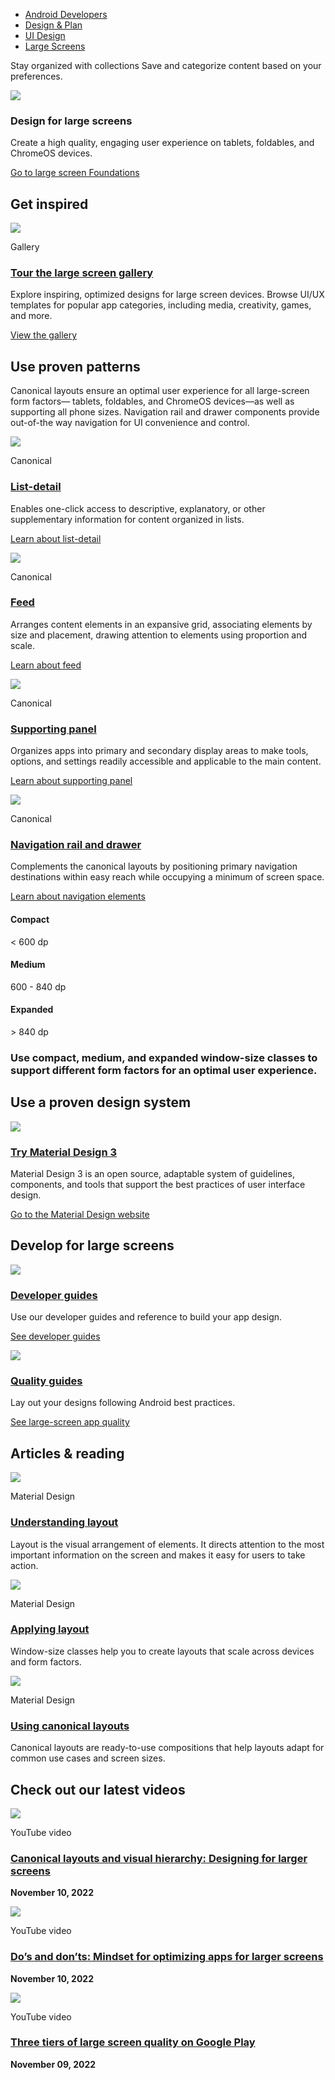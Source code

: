 -   [Android Developers](https://developer.android.com/)
-   [Design & Plan](https://developer.android.com/design)
-   [UI Design](https://developer.android.com/design/ui)
-   [Large Screens](https://developer.android.com/design/ui/large-screens)

Stay organized with collections Save and categorize content based on your preferences.

![](https://developer.android.com/static/images/design/ui/large-screens/ls-hero.png)

### Design for large screens

Create a high quality, engaging user experience on tablets, foldables, and ChromeOS devices.

[Go to large screen Foundations](https://developer.android.com/guide/topics/large-screens/get-started-with-large-screens)

## Get inspired

[![](https://developer.android.com/static/images/design/ui/large-screens/get-inspired-ls.jpg)](https://developer.android.com/large-screens/gallery)

Gallery

### [Tour the large screen gallery](https://developer.android.com/large-screens/gallery)

Explore inspiring, optimized designs for large screen devices. Browse UI/UX templates for popular app categories, including media, creativity, games, and more.

[View the gallery](https://developer.android.com/large-screens/gallery)

## Use proven patterns

Canonical layouts ensure an optimal user experience for all large-screen form factors— tablets, foldables, and ChromeOS devices—as well as supporting all phone sizes. Navigation rail and drawer components provide out-of-the way navigation for UI convenience and control.

[![](https://developer.android.com/static/images/design/ui/large-screens/list-detail.svg)](https://developer.android.com/guide/topics/large-screens/large-screen-canonical-layouts#list-detail)

Canonical

### [List-detail](https://developer.android.com/guide/topics/large-screens/large-screen-canonical-layouts#list-detail)

Enables one-click access to descriptive, explanatory, or other supplementary information for content organized in lists.

[Learn about list-detail](https://developer.android.com/guide/topics/large-screens/large-screen-canonical-layouts#list-detail)

[![](https://developer.android.com/static/images/design/ui/large-screens/feed.svg)](https://developer.android.com/guide/topics/large-screens/large-screen-canonical-layouts#feed)

Canonical

### [Feed](https://developer.android.com/guide/topics/large-screens/large-screen-canonical-layouts#feed)

Arranges content elements in an expansive grid, associating elements by size and placement, drawing attention to elements using proportion and scale.

[Learn about feed](https://developer.android.com/guide/topics/large-screens/large-screen-canonical-layouts#feed)

[![](https://developer.android.com/static/images/design/ui/large-screens/supporting-panel.svg)](https://developer.android.com/guide/topics/large-screens/large-screen-canonical-layouts#supporting_pane)

Canonical

### [Supporting panel](https://developer.android.com/guide/topics/large-screens/large-screen-canonical-layouts#supporting_pane)

Organizes apps into primary and secondary display areas to make tools, options, and settings readily accessible and applicable to the main content.

[Learn about supporting panel](https://developer.android.com/guide/topics/large-screens/large-screen-canonical-layouts#supporting_pane)

[![](https://developer.android.com/static/images/design/ui/large-screens/navigation.svg)](https://developer.android.com/guide/topics/large-screens/navigation-for-responsive-uis)

Canonical

### [Navigation rail and drawer](https://developer.android.com/guide/topics/large-screens/navigation-for-responsive-uis)

Complements the canonical layouts by positioning primary navigation destinations within easy reach while occupying a minimum of screen space.

[Learn about navigation elements](https://developer.android.com/guide/topics/large-screens/navigation-for-responsive-uis)

#### Compact

< 600 dp

#### Medium

600 - 840 dp

#### Expanded

\> 840 dp

### Use compact, medium, and expanded window-size classes to support different form factors for an optimal user experience.

## Use a proven design system

[![](https://developer.android.com/static/images/design/ui/mobile/material-design-3.png)](https://m3.material.io)

### [Try Material Design 3](https://m3.material.io)

Material Design 3 is an open source, adaptable system of guidelines, components, and tools that support the best practices of user interface design.

[Go to the Material Design website](https://m3.material.io)

## Develop for large screens

[![](https://developer.android.com/static/images/design/ui/mobile/guides-developer.png)](https://developer.android.com/guide/topics/large-screens/get-started-with-large-screens)

### [Developer guides](https://developer.android.com/guide/topics/large-screens/get-started-with-large-screens)

Use our developer guides and reference to build your app design.

[See developer guides](https://developer.android.com/guide/topics/large-screens/get-started-with-large-screens)

[![](https://developer.android.com/static/images/design/ui/mobile/guides-quality.png)](https://developer.android.com/docs/quality-guidelines/large-screen-app-quality)

### [Quality guides](https://developer.android.com/docs/quality-guidelines/large-screen-app-quality)

Lay out your designs following Android best practices.

[See large-screen app quality](https://developer.android.com/docs/quality-guidelines/large-screen-app-quality)

## Articles & reading

[![](https://developer.android.com/static/images/design/ui/large-screens/understanding_layout.png)](https://m3.material.io/foundations/layout/understanding-layout/overview)

Material Design

### [Understanding layout](https://m3.material.io/foundations/layout/understanding-layout/overview)

Layout is the visual arrangement of elements. It directs attention to the most important information on the screen and makes it easy for users to take action.

[![](https://developer.android.com/static/images/design/ui/large-screens/applying_layout.png)](https://m3.material.io/foundations/layout/applying-layout/window-size-classes)

Material Design

### [Applying layout](https://m3.material.io/foundations/layout/applying-layout/window-size-classes)

Window-size classes help you to create layouts that scale across devices and form factors.

[![](https://developer.android.com/static/images/design/ui/large-screens/using_canonical_layouts.png)](https://m3.material.io/foundations/layout/canonical-layouts/overview)

Material Design

### [Using canonical layouts](https://m3.material.io/foundations/layout/canonical-layouts/overview)

Canonical layouts are ready-to-use compositions that help layouts adapt for common use cases and screen sizes.

## Check out our latest videos

[![](https://developer.android.com/static/images/design/ui/large-screens/canonical_layouts.png)](https://www.youtube.com/watch?v=FrkIa9vZjCI)

YouTube video

### [Canonical layouts and visual hierarchy: Designing for larger screens](https://www.youtube.com/watch?v=FrkIa9vZjCI)

**November 10, 2022**

[![](https://developer.android.com/static/images/design/ui/large-screens/dos_don_t.png)](https://www.youtube.com/watch?v=m7OL-mVh1E8)

YouTube video

### [Do’s and don’ts: Mindset for optimizing apps for larger screens](https://www.youtube.com/watch?v=m7OL-mVh1E8)

**November 10, 2022**

[![](https://developer.android.com/static/images/design/ui/large-screens/three_tiers.png)](https://www.youtube.com/watch?v=FCi6Nld4kz4)

YouTube video

### [Three tiers of large screen quality on Google Play](https://www.youtube.com/watch?v=FCi6Nld4kz4)

**November 09, 2022**